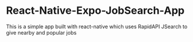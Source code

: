 # React-Native-Expo-JobSearch-App
This is a simple app built with react-native which uses RapidAPI JSearch to give nearby and popular jobs
